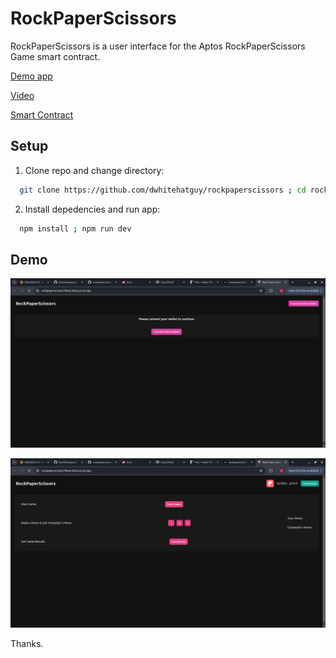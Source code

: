 # RockPaperScissors

RockPaperScissors is a user interface for the Aptos RockPaperScissors Game smart contract.

[Demo app](https://rockpaperscissors-flame-beta.vercel.app/)

[Video](https://www.loom.com/share/cb17d50a430543e8a41467321d2c63d6?sid=b21169cf-07c5-49cf-8110-a0a1a93eca25)

[Smart Contract](https://aptoscan.com/account/0x7ceb17f0ef05939768914cf7fb5aaeb4f3b14916f388a4e103a1090a487e1fc2?network=testnet)

## Setup

1. Clone repo and change directory:
```bash
  git clone https://github.com/dwhitehatguy/rockpaperscissors ; cd rockpaperscissors
```
2. Install depedencies and run app:
```bash
  npm install ; npm run dev
```

## Demo

![alt Connect page](./assets/rock_paper_1.png)

![alt Swap page demo 1](./assets/rock_paper_2.png)

Thanks.
